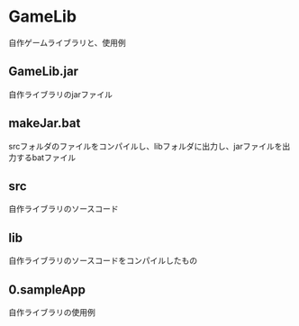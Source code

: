 # GameLib
自作ゲームライブラリと、使用例

## GameLib.jar
自作ライブラリのjarファイル

## makeJar.bat
srcフォルダのファイルをコンパイルし、libフォルダに出力し、jarファイルを出力するbatファイル

## src
自作ライブラリのソースコード

## lib
自作ライブラリのソースコードをコンパイルしたもの

## 0.sampleApp
自作ライブラリの使用例
